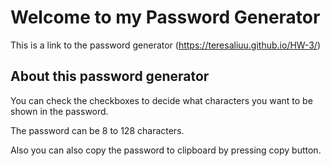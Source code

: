 # Welcome to my Password Generator
This is a link to the password generator (https://teresaliuu.github.io/HW-3/)

## About this password generator

You can check the checkboxes to decide what characters you want to be shown in the password.

The password can be 8 to 128 characters.

Also you can also copy the password to clipboard by pressing copy button.

